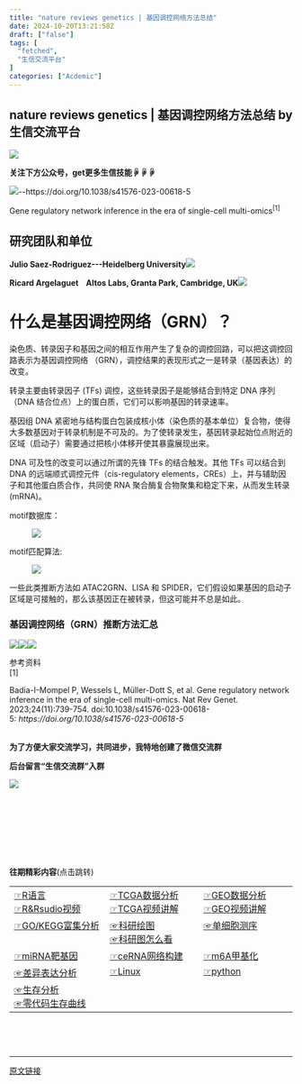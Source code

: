 ```yaml
---
title: "nature reviews genetics | 基因调控网络方法总结"
date: 2024-10-20T13:21:58Z
draft: ["false"]
tags: [
  "fetched",
  "生信交流平台"
]
categories: ["Acdemic"]
---
```

nature reviews genetics | 基因调控网络方法总结 by 生信交流平台
------
<div><p><img data-backh="188" data-backw="574" data-before-oversubscription-url="https://mmbiz.qpic.cn/mmbiz_gif/nZw6FoVHqJbhdN6aMwuR9wQdBJic0I1v3nqo7Pb7PD6lcmPI4jsT6OpXfLybg3ic5wDsce6LjFxia4ZKVunI6kcsg/640?wx_fmt=gif" data-imgfileid="501750275" data-ratio="0.3275862068965517" data-src="https://mmbiz.qpic.cn/mmbiz_gif/nZw6FoVHqJbhdN6aMwuR9wQdBJic0I1v3nqo7Pb7PD6lcmPI4jsT6OpXfLybg3ic5wDsce6LjFxia4ZKVunI6kcsg/640?wx_fmt=gif" data-type="gif" data-w="638" src="https://mmbiz.qpic.cn/mmbiz_gif/nZw6FoVHqJbhdN6aMwuR9wQdBJic0I1v3nqo7Pb7PD6lcmPI4jsT6OpXfLybg3ic5wDsce6LjFxia4ZKVunI6kcsg/640?wx_fmt=gif"></p><p><span><strong>关注下方公众号，get更多生信技能☟☟☟</strong></span></p><section><mp-common-profile data-pluginname="mpprofile" data-id="MzI4ODE0NTE3OA==" data-headimg="http://mmbiz.qpic.cn/mmbiz_png/nZw6FoVHqJYEygibUYdes2QW53MEDjeVDvt0c90QD97gTaP89zXibPq5H8JpGNxvggYN1ZlHEhkyu7gjPgUUx9Ew/0?wx_fmt=png" data-nickname="生信交流平台" data-alias="bifxplatform" data-signature="生信博士，分享生信知识，交流学习和工作中get的生信技能。提供一个学习和交流生信的平台。" data-from="0" data-is_biz_ban="0"></mp-common-profile></section><p data-tool="mdnice编辑器"><img data-imgfileid="501750278" data-ratio="0.4083333333333333" data-src="https://mmbiz.qpic.cn/sz_mmbiz_png/R8ahrSQMC2FNdEP6zSdtVzU3RGAyeXJIeKiapf7cezqeEJZibvibBSzp1cF1zDkwphJIicicXpVBgE7TLDwKwdoZ9BA/640?wx_fmt=other&amp;from=appmsg&amp;tp=webp&amp;wxfrom=5&amp;wx_lazy=1&amp;wx_co=1" data-type="png" data-w="1080" src="https://mmbiz.qpic.cn/sz_mmbiz_png/R8ahrSQMC2FNdEP6zSdtVzU3RGAyeXJIeKiapf7cezqeEJZibvibBSzp1cF1zDkwphJIicicXpVBgE7TLDwKwdoZ9BA/640?wx_fmt=other&amp;from=appmsg&amp;tp=webp&amp;wxfrom=5&amp;wx_lazy=1&amp;wx_co=1">--https://doi.org/10.1038/s41576-023-00618-5</p><p data-tool="mdnice编辑器"><span>Gene regulatory network inference in the era of single-cell multi-omics</span><sup>[1]</sup></p><h2 data-tool="mdnice编辑器"><span>研究团队和单位</span></h2><p data-tool="mdnice编辑器"><strong>Julio Saez-Rodriguez---Heidelberg University</strong><img data-imgfileid="501750279" data-ratio="0.4722222222222222" data-src="https://mmbiz.qpic.cn/sz_mmbiz_png/R8ahrSQMC2FNdEP6zSdtVzU3RGAyeXJIiblndphkqlmKrFHFfQZWpicR8qDhNBpBhU2023HGq89TqgWE6L334XCQ/640?wx_fmt=other&amp;from=appmsg&amp;tp=webp&amp;wxfrom=5&amp;wx_lazy=1&amp;wx_co=1" data-type="png" data-w="1080" src="https://mmbiz.qpic.cn/sz_mmbiz_png/R8ahrSQMC2FNdEP6zSdtVzU3RGAyeXJIiblndphkqlmKrFHFfQZWpicR8qDhNBpBhU2023HGq89TqgWE6L334XCQ/640?wx_fmt=other&amp;from=appmsg&amp;tp=webp&amp;wxfrom=5&amp;wx_lazy=1&amp;wx_co=1"></p><p data-tool="mdnice编辑器"><strong>Ricard Argelaguet    Altos Labs, Granta Park, Cambridge, UK</strong><img data-imgfileid="501750280" data-ratio="0.39537037037037037" data-src="https://mmbiz.qpic.cn/sz_mmbiz_jpg/R8ahrSQMC2FNdEP6zSdtVzU3RGAyeXJIBuXNSHNH7qxydqV2DOxg6Cx2HPLZzXyK8UYVfL7k2yfzZ6icK6uhELA/640?wx_fmt=other&amp;from=appmsg&amp;tp=webp&amp;wxfrom=5&amp;wx_lazy=1&amp;wx_co=1" data-type="jpeg" data-w="1080" src="https://mmbiz.qpic.cn/sz_mmbiz_jpg/R8ahrSQMC2FNdEP6zSdtVzU3RGAyeXJIBuXNSHNH7qxydqV2DOxg6Cx2HPLZzXyK8UYVfL7k2yfzZ6icK6uhELA/640?wx_fmt=other&amp;from=appmsg&amp;tp=webp&amp;wxfrom=5&amp;wx_lazy=1&amp;wx_co=1"></p><h1 data-tool="mdnice编辑器"><span>什么是基因调控网络（GRN）？</span></h1><p data-tool="mdnice编辑器">染色质、转录因子和基因之间的相互作用产生了复杂的调控回路，可以把这调控回路表示为基因调控网络 （GRN），调控结果的表现形式之一是转录（基因表达）的改变。</p><p data-tool="mdnice编辑器">转录主要由转录因子 (TFs) 调控，这些转录因子是能够结合到特定 DNA 序列（DNA 结合位点）上的蛋白质，它们可以影响基因的转录速率。</p><p data-tool="mdnice编辑器">基因组 DNA 紧密地与结构蛋白包装成核小体（染色质的基本单位）复合物，使得大多数基因对于转录机制是不可及的。为了使转录发生，基因转录起始位点附近的区域（启动子）需要通过把核小体移开使其暴露展现出来。</p><p data-tool="mdnice编辑器">DNA 可及性的改变可以通过所谓的先锋 TFs 的结合触发。其他 TFs 可以结合到 DNA 的远端顺式调控元件（cis-regulatory elements，CREs）上，并与辅助因子和其他蛋白质合作，共同使 RNA 聚合酶复合物聚集和稳定下来，从而发生转录(mRNA)。</p><p data-tool="mdnice编辑器">motif数据库：</p><figure data-tool="mdnice编辑器"><img data-imgfileid="501750283" data-ratio="0.5839753466872111" data-src="https://mmbiz.qpic.cn/sz_mmbiz_png/R8ahrSQMC2FNdEP6zSdtVzU3RGAyeXJIfycAxcWmtXJEoMRYNcVBIFVDickw0D0ahgPRnGS8icI9dgDlBVhQCTUQ/640?wx_fmt=other&amp;from=appmsg&amp;tp=webp&amp;wxfrom=5&amp;wx_lazy=1&amp;wx_co=1" data-type="png" data-w="649" src="https://mmbiz.qpic.cn/sz_mmbiz_png/R8ahrSQMC2FNdEP6zSdtVzU3RGAyeXJIfycAxcWmtXJEoMRYNcVBIFVDickw0D0ahgPRnGS8icI9dgDlBVhQCTUQ/640?wx_fmt=other&amp;from=appmsg&amp;tp=webp&amp;wxfrom=5&amp;wx_lazy=1&amp;wx_co=1"></figure><p data-tool="mdnice编辑器">motif匹配算法:</p><figure data-tool="mdnice编辑器"><img data-imgfileid="501750285" data-ratio="0.771689497716895" data-src="https://mmbiz.qpic.cn/sz_mmbiz_png/R8ahrSQMC2FNdEP6zSdtVzU3RGAyeXJIxC6BcKe5ic29uhfojUY7PvsibMA1ct0JgerT1atK6ia90g5LpibARNoEcA/640?wx_fmt=other&amp;from=appmsg&amp;tp=webp&amp;wxfrom=5&amp;wx_lazy=1&amp;wx_co=1" data-type="png" data-w="657" src="https://mmbiz.qpic.cn/sz_mmbiz_png/R8ahrSQMC2FNdEP6zSdtVzU3RGAyeXJIxC6BcKe5ic29uhfojUY7PvsibMA1ct0JgerT1atK6ia90g5LpibARNoEcA/640?wx_fmt=other&amp;from=appmsg&amp;tp=webp&amp;wxfrom=5&amp;wx_lazy=1&amp;wx_co=1"></figure><p data-tool="mdnice编辑器">一些此类推断方法如 ATAC2GRN、LISA 和 SPIDER，它们假设如果基因的启动子区域是可接触的，那么该基因正在被转录，但这可能并不总是如此。</p><h3 data-tool="mdnice编辑器"><span>基因调控网络<span>（GRN）</span><span></span>推断方法汇总</span></h3><p data-tool="mdnice编辑器"><img data-imgfileid="501750286" data-ratio="1.025" data-src="https://mmbiz.qpic.cn/sz_mmbiz_png/R8ahrSQMC2FNdEP6zSdtVzU3RGAyeXJI50v4k5K3ib5csUClrnNHAlNLDrU8EXVJL5iaIuFs8AtInBCvlogyQ7hg/640?wx_fmt=other&amp;from=appmsg&amp;tp=webp&amp;wxfrom=5&amp;wx_lazy=1&amp;wx_co=1" data-type="png" data-w="1080" src="https://mmbiz.qpic.cn/sz_mmbiz_png/R8ahrSQMC2FNdEP6zSdtVzU3RGAyeXJI50v4k5K3ib5csUClrnNHAlNLDrU8EXVJL5iaIuFs8AtInBCvlogyQ7hg/640?wx_fmt=other&amp;from=appmsg&amp;tp=webp&amp;wxfrom=5&amp;wx_lazy=1&amp;wx_co=1"><img data-imgfileid="501750287" data-ratio="0.19444444444444445" data-src="https://mmbiz.qpic.cn/sz_mmbiz_png/R8ahrSQMC2FNdEP6zSdtVzU3RGAyeXJIgce6BEymldudkoQV79Jc4Bc9AuKMgf3comscvdOqibLIYqLliaXA09jg/640?wx_fmt=png&amp;from=appmsg" data-type="png" data-w="1080" src="https://mmbiz.qpic.cn/sz_mmbiz_png/R8ahrSQMC2FNdEP6zSdtVzU3RGAyeXJIgce6BEymldudkoQV79Jc4Bc9AuKMgf3comscvdOqibLIYqLliaXA09jg/640?wx_fmt=png&amp;from=appmsg"><img data-imgfileid="501750291" data-ratio="0.14351851851851852" data-src="https://mmbiz.qpic.cn/sz_mmbiz_png/R8ahrSQMC2FNdEP6zSdtVzU3RGAyeXJIGSLKZroW8S4a8AoYT3AniaYa2EdBPTBlH7Maw0kErTBU982VfOQuiaXw/640?wx_fmt=png&amp;from=appmsg" data-type="png" data-w="1080" src="https://mmbiz.qpic.cn/sz_mmbiz_png/R8ahrSQMC2FNdEP6zSdtVzU3RGAyeXJIGSLKZroW8S4a8AoYT3AniaYa2EdBPTBlH7Maw0kErTBU982VfOQuiaXw/640?wx_fmt=png&amp;from=appmsg"></p><section data-tool="mdnice编辑器"><span>参考资料</span></section><section data-tool="mdnice编辑器"><span><span>[1]</span><p>Badia-I-Mompel P, Wessels L, Müller-Dott S, et al. Gene regulatory network inference in the era of single-cell multi-omics. Nat Rev Genet. 2023;24(11):739-754. doi:10.1038/s41576-023-00618-5: <em>https://doi.org/10.1038/s41576-023-00618-5</em></p></span></section><section><span></span></section><section><br></section><section><span><strong>为了方便大家交流学习，共同进步，我特地创建了微信交流群</strong></span></section><p><strong><strong>后台留言“生信交流群”入群</strong></strong></p><p><img data-galleryid="" data-imgfileid="501750276" data-ratio="0.4050420168067227" data-s="300,640" data-src="https://mmbiz.qpic.cn/mmbiz_png/nZw6FoVHqJYl4iawvPeN2mTbn453e4egk08ZiasvINASHMklicibibWOj9bGYcICthABaIM44WcwictaATVFJQ3BoKLg/640?wx_fmt=png&amp;from=appmsg" data-type="png" data-w="595" src="https://mmbiz.qpic.cn/mmbiz_png/nZw6FoVHqJYl4iawvPeN2mTbn453e4egk08ZiasvINASHMklicibibWOj9bGYcICthABaIM44WcwictaATVFJQ3BoKLg/640?wx_fmt=png&amp;from=appmsg"></p><p><br></p><section powered-by="xiumi.us"><br></section><section powered-by="xiumi.us"><p><br></p></section><p><br></p><section powered-by="xiumi.us"><p><span><strong>往期精彩内容</strong></span><span>(点击跳转)</span><span></span></p></section><section powered-by="xiumi.us"><table><tbody><tr><td width="123" valign="top"><section><a target="_blank" href="https://mp.weixin.qq.com/mp/appmsgalbum?__biz=MzI4ODE0NTE3OA==&amp;action=getalbum&amp;album_id=1341421068984172544#wechat_redirect" textvalue="R语言" linktype="text" imgurl="" imgdata="null" tab="innerlink" data-linktype="2"><span><span>☞</span>R语言</span></a></section><section><a target="_blank" href="https://mp.weixin.qq.com/mp/appmsgalbum?__biz=MzI4ODE0NTE3OA==&amp;action=getalbum&amp;album_id=1341421068984172544#wechat_redirect" textvalue="R语言" linktype="text" imgurl="" imgdata="null" tab="innerlink" data-linktype="2"><span>☞</span></a><a target="_blank" href="https://mp.weixin.qq.com/mp/appmsgalbum?__biz=MzI4ODE0NTE3OA==&amp;action=getalbum&amp;album_id=1587931358163730433#wechat_redirect" textvalue="R&amp;Rsudio视频" linktype="text" imgurl="" imgdata="null" tab="innerlink" data-linktype="2"><span>R&amp;Rsudio视频</span></a></section></td><td width="123" valign="top"><section><a target="_blank" href="https://mp.weixin.qq.com/mp/appmsgalbum?__biz=MzI4ODE0NTE3OA==&amp;action=getalbum&amp;album_id=1341421068984172544#wechat_redirect" textvalue="R语言" linktype="text" imgurl="" imgdata="null" tab="innerlink" data-linktype="2"><span>☞</span></a><a target="_blank" href="https://mp.weixin.qq.com/mp/appmsgalbum?__biz=MzI4ODE0NTE3OA==&amp;action=getalbum&amp;album_id=1753096826628440072#wechat_redirect" textvalue="TCGA数据分析" linktype="text" imgurl="" imgdata="null" tab="innerlink" data-linktype="2"><span>TCGA数据分析</span></a></section><section><a target="_blank" href="https://mp.weixin.qq.com/mp/appmsgalbum?__biz=MzI4ODE0NTE3OA==&amp;action=getalbum&amp;album_id=1341421068984172544#wechat_redirect" textvalue="R语言" linktype="text" imgurl="" imgdata="null" tab="innerlink" data-linktype="2"><span>☞</span></a><a target="_blank" href="https://mp.weixin.qq.com/mp/appmsgalbum?__biz=MzI4ODE0NTE3OA==&amp;action=getalbum&amp;album_id=1587941925645549568#wechat_redirect" textvalue="TCGA视频讲解" linktype="text" imgurl="" imgdata="null" tab="innerlink" data-linktype="2"><span>TCGA视频讲解</span></a></section></td><td width="123" valign="top"><section><a target="_blank" href="https://mp.weixin.qq.com/mp/appmsgalbum?__biz=MzI4ODE0NTE3OA==&amp;action=getalbum&amp;album_id=1341421068984172544#wechat_redirect" textvalue="R语言" linktype="text" imgurl="" imgdata="null" tab="innerlink" data-linktype="2"><span>☞</span></a><a target="_blank" href="https://mp.weixin.qq.com/mp/appmsgalbum?__biz=MzI4ODE0NTE3OA==&amp;action=getalbum&amp;album_id=1777690989290160137#wechat_redirect" textvalue="GEO数据分析" linktype="text" imgurl="" imgdata="null" tab="innerlink" data-linktype="2"><span>GEO数据分析</span></a></section><section><a target="_blank" href="https://mp.weixin.qq.com/mp/appmsgalbum?__biz=MzI4ODE0NTE3OA==&amp;action=getalbum&amp;album_id=1341421068984172544#wechat_redirect" textvalue="R语言" linktype="text" imgurl="" imgdata="null" tab="innerlink" data-linktype="2"><span>☞</span></a><a target="_blank" href="https://mp.weixin.qq.com/mp/appmsgalbum?__biz=MzI4ODE0NTE3OA==&amp;action=getalbum&amp;album_id=1764701291676532746#wechat_redirect" textvalue="GEO视频讲解" linktype="text" imgurl="" imgdata="null" tab="innerlink" data-linktype="2"><span>GEO视频讲解</span></a></section></td></tr><tr><td width="123" valign="top"><section><a target="_blank" href="https://mp.weixin.qq.com/mp/appmsgalbum?__biz=MzI4ODE0NTE3OA==&amp;action=getalbum&amp;album_id=1341421068984172544#wechat_redirect" textvalue="R语言" linktype="text" imgurl="" imgdata="null" tab="innerlink" data-linktype="2"><span>☞</span></a><a target="_blank" href="https://mp.weixin.qq.com/mp/appmsgalbum?__biz=MzI4ODE0NTE3OA==&amp;action=getalbum&amp;album_id=1919787265644396545#wechat_redirect" textvalue="GO/KEGG富集分析" linktype="text" imgurl="" imgdata="null" tab="innerlink" data-linktype="2"><span>GO/KEGG富集分析</span></a></section></td><td width="123" valign="top"><a target="_blank" href="https://mp.weixin.qq.com/mp/appmsgalbum?__biz=MzI4ODE0NTE3OA==&amp;action=getalbum&amp;album_id=1341421068984172544#wechat_redirect" textvalue="R语言" linktype="text" imgurl="" imgdata="null" tab="innerlink" data-linktype="2"><span>☞</span></a><a target="_blank" href="https://mp.weixin.qq.com/mp/appmsgalbum?__biz=MzI4ODE0NTE3OA==&amp;action=getalbum&amp;album_id=1686378508752617479#wechat_redirect" textvalue="科研绘图" linktype="text" imgurl="" imgdata="null" tab="innerlink" data-linktype="2"><span>科研绘图</span></a><br><a target="_blank" href="https://mp.weixin.qq.com/mp/appmsgalbum?__biz=MzI4ODE0NTE3OA==&amp;action=getalbum&amp;album_id=1341421068984172544#wechat_redirect" textvalue="R语言" linktype="text" imgurl="" imgdata="null" tab="innerlink" data-linktype="2"><span>☞</span></a><a target="_blank" href="https://mp.weixin.qq.com/mp/appmsgalbum?__biz=MzI4ODE0NTE3OA==&amp;action=getalbum&amp;album_id=1664687332270112771#wechat_redirect" textvalue="科研图怎么看" linktype="text" imgurl="" imgdata="null" tab="innerlink" data-linktype="2"><span>科研图怎么看</span></a></td><td width="123" valign="top"><a target="_blank" href="https://mp.weixin.qq.com/mp/appmsgalbum?__biz=MzI4ODE0NTE3OA==&amp;action=getalbum&amp;album_id=1341421068984172544#wechat_redirect" textvalue="R语言" linktype="text" imgurl="" imgdata="null" tab="innerlink" data-linktype="2"><span>☞</span></a><a target="_blank" href="https://mp.weixin.qq.com/mp/appmsgalbum?__biz=MzI4ODE0NTE3OA==&amp;action=getalbum&amp;album_id=1353048882263015424#wechat_redirect" textvalue="单细胞测序" linktype="text" imgurl="" imgdata="null" tab="innerlink" data-linktype="2"><span>单细胞测序</span></a></td></tr><tr><td width="123" valign="top"><a target="_blank" href="https://mp.weixin.qq.com/mp/appmsgalbum?__biz=MzI4ODE0NTE3OA==&amp;action=getalbum&amp;album_id=1341421068984172544#wechat_redirect" textvalue="R语言" linktype="text" imgurl="" imgdata="null" tab="innerlink" data-linktype="2"><span>☞</span></a><a target="_blank" href="https://mp.weixin.qq.com/mp/appmsgalbum?__biz=MzI4ODE0NTE3OA==&amp;action=getalbum&amp;album_id=1345837080034852866#wechat_redirect" textvalue="python" linktype="text" imgurl="" imgdata="null" tab="innerlink" data-linktype="2"></a><a target="_blank" href="https://mp.weixin.qq.com/mp/appmsgalbum?__biz=MzI4ODE0NTE3OA==&amp;action=getalbum&amp;album_id=1612054102262251523#wechat_redirect" textvalue="miRNA靶基因" linktype="text" imgurl="" imgdata="null" tab="innerlink" data-linktype="2"><span>miRNA靶基因</span></a></td><td width="123" valign="top"><a target="_blank" href="https://mp.weixin.qq.com/mp/appmsgalbum?__biz=MzI4ODE0NTE3OA==&amp;action=getalbum&amp;album_id=1341421068984172544#wechat_redirect" textvalue="R语言" linktype="text" imgurl="" imgdata="null" tab="innerlink" data-linktype="2"><span>☞</span></a><a target="_blank" href="https://mp.weixin.qq.com/mp/appmsgalbum?__biz=MzI4ODE0NTE3OA==&amp;action=getalbum&amp;album_id=1861869103813066756#wechat_redirect" textvalue="ceRNA网络构建" linktype="text" imgurl="" imgdata="null" tab="innerlink" data-linktype="2"><span>ceRNA网络构建</span></a></td><td width="123" valign="top"><a target="_blank" href="https://mp.weixin.qq.com/mp/appmsgalbum?__biz=MzI4ODE0NTE3OA==&amp;action=getalbum&amp;album_id=1341421068984172544#wechat_redirect" textvalue="R语言" linktype="text" imgurl="" imgdata="null" tab="innerlink" data-linktype="2"><span>☞</span></a><a target="_blank" href="https://mp.weixin.qq.com/mp/appmsgalbum?__biz=MzI4ODE0NTE3OA==&amp;action=getalbum&amp;album_id=1645851265026850824#wechat_redirect" textvalue="m6A甲基化" linktype="text" imgurl="" imgdata="null" tab="innerlink" data-linktype="2"><span>m6A甲基化</span></a></td></tr><tr><td width="171" valign="top"><a target="_blank" href="https://mp.weixin.qq.com/mp/appmsgalbum?__biz=MzI4ODE0NTE3OA==&amp;action=getalbum&amp;album_id=1341421068984172544#wechat_redirect" textvalue="R语言" linktype="text" imgurl="" imgdata="null" tab="innerlink" data-linktype="2"><span>☞</span></a><a target="_blank" href="https://mp.weixin.qq.com/mp/appmsgalbum?__biz=MzI4ODE0NTE3OA==&amp;action=getalbum&amp;album_id=1800390113982513153#wechat_redirect" textvalue="差异表达分析" linktype="text" imgurl="" imgdata="null" tab="innerlink" data-linktype="2"><span>差异表达分析</span></a></td><td width="171" valign="top"><a target="_blank" href="https://mp.weixin.qq.com/mp/appmsgalbum?__biz=MzI4ODE0NTE3OA==&amp;action=getalbum&amp;album_id=1341421068984172544#wechat_redirect" textvalue="R语言" linktype="text" imgurl="" imgdata="null" tab="innerlink" data-linktype="2"><span>☞</span></a><a target="_blank" href="https://mp.weixin.qq.com/mp/appmsgalbum?__biz=MzI4ODE0NTE3OA==&amp;action=getalbum&amp;album_id=1861875000132075521#wechat_redirect" textvalue="Linux" linktype="text" imgurl="" imgdata="null" tab="innerlink" data-linktype="2"><span>Linux</span></a></td><td width="171" valign="top"><a target="_blank" href="https://mp.weixin.qq.com/mp/appmsgalbum?__biz=MzI4ODE0NTE3OA==&amp;action=getalbum&amp;album_id=1341421068984172544#wechat_redirect" textvalue="R语言" linktype="text" imgurl="" imgdata="null" tab="innerlink" data-linktype="2"><span>☞</span></a><a target="_blank" href="https://mp.weixin.qq.com/mp/appmsgalbum?__biz=MzI4ODE0NTE3OA==&amp;action=getalbum&amp;album_id=1345837080034852866#wechat_redirect" textvalue="python" linktype="text" imgurl="" imgdata="null" tab="innerlink" data-linktype="2"><span>python</span></a></td></tr><tr><td width="171" valign="top"><a target="_blank" href="https://mp.weixin.qq.com/mp/appmsgalbum?__biz=MzI4ODE0NTE3OA==&amp;action=getalbum&amp;album_id=1341421068984172544#wechat_redirect" textvalue="R语言" linktype="text" imgurl="" imgdata="null" tab="innerlink" data-linktype="2"><span>☞</span></a><a target="_blank" href="https://mp.weixin.qq.com/mp/appmsgalbum?__biz=MzI4ODE0NTE3OA==&amp;action=getalbum&amp;album_id=2459967289002475524#wechat_redirect" textvalue="生存分析" linktype="text" imgurl="" imgdata="null" tab="innerlink" data-linktype="2"><span>生存分析</span></a><br><a target="_blank" href="https://mp.weixin.qq.com/mp/appmsgalbum?__biz=MzI4ODE0NTE3OA==&amp;action=getalbum&amp;album_id=1341421068984172544#wechat_redirect" textvalue="R语言" linktype="text" imgurl="" imgdata="null" tab="innerlink" data-linktype="2"><span>☞</span></a><a target="_blank" href="https://mp.weixin.qq.com/mp/appmsgalbum?__biz=MzI4ODE0NTE3OA==&amp;action=getalbum&amp;album_id=1679232720675110916#wechat_redirect" textvalue="零代码生存曲线" linktype="text" imgurl="" imgdata="null" tab="innerlink" data-linktype="2"><span>零代码生存曲线</span></a></td><td width="171" valign="top"><br></td><td width="171" valign="top"><br></td></tr></tbody></table><p><br></p></section><p><br></p><p><mp-style-type data-value="10000"></mp-style-type></p></div>  
<hr>
<a href="https://mp.weixin.qq.com/s/ugAzjSsHrVpjFpg7Qq0-yA",target="_blank" rel="noopener noreferrer">原文链接</a>
